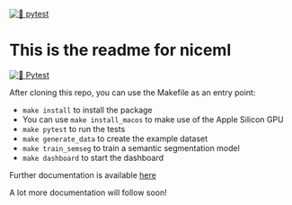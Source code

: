 [![🧪 pytest](https://github.com/codecentric-oss/niceml/actions/workflows/pytest.yaml/badge.svg)](
https://github.com/codecentric-oss/niceml/actions/workflows/pytest.yaml)

# This is the readme for niceml
[![🧪 Pytest](https://github.com/codecentric-oss/niceml/actions/workflows/pytest.yml/badge.svg)](https://github.com/codecentric-oss/niceml/actions/workflows/pytest.yml)

After cloning this repo, you can use the Makefile as an entry point:

- `make install` to install the package
- You can use `make install_macos` to make use of the Apple Silicon GPU
- `make pytest` to run the tests
- `make generate_data` to create the example dataset
- `make train_semseg` to train a semantic segmentation model
- `make dashboard` to start the dashboard

Further documentation is available [here](https://codecentric-oss.github.io/niceml/)

A lot more documentation will follow soon!
